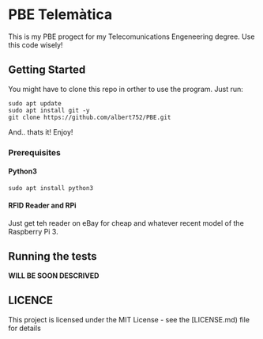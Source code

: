 # PBE Telemàtica

This is my PBE progect for my Telecomunications Engeneering degree. Use this code wisely!

## Getting Started

You might have to clone this repo in orther to use the program. Just run:

```
sudo apt update
sudo apt install git -y
git clone https://github.com/albert752/PBE.git
```
And.. thats it! Enjoy!

### Prerequisites
#### Python3
```
sudo apt install python3
```
#### RFID Reader and RPi
Just get teh reader on eBay for cheap and whatever recent model of the Raspberry Pi 3.


## Running the tests

__WILL BE SOON DESCRIVED__

## LICENCE

This project is licensed under the MIT License - see the [LICENSE.md) file for details

